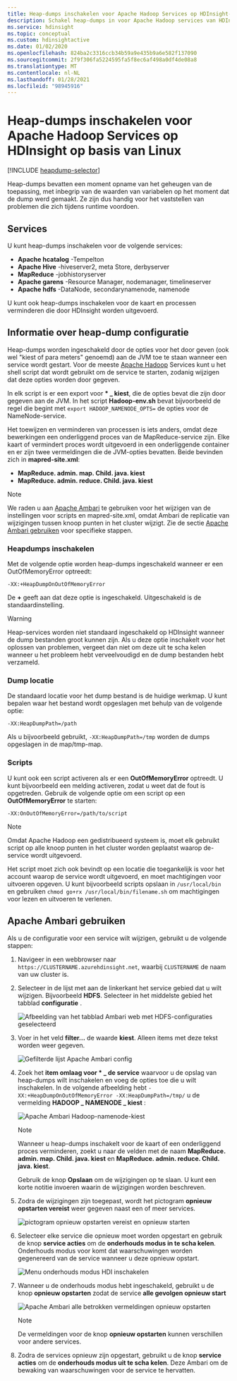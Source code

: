 ```yaml
---
title: Heap-dumps inschakelen voor Apache Hadoop Services op HDInsight-Azure
description: Schakel heap-dumps in voor Apache Hadoop services van HDInsight-clusters op basis van Linux voor fout opsporing en analyse.
ms.service: hdinsight
ms.topic: conceptual
ms.custom: hdinsightactive
ms.date: 01/02/2020
ms.openlocfilehash: 824ba2c3316ccb34b59a9e435b9a6e582f137090
ms.sourcegitcommit: 2f9f306fa5224595fa5f8ec6af498a0df4de08a8
ms.translationtype: MT
ms.contentlocale: nl-NL
ms.lasthandoff: 01/28/2021
ms.locfileid: "98945916"
---
```

# <a name="enable-heap-dumps-for-apache-hadoop-services-on-linux-based-hdinsight"></a>Heap-dumps inschakelen voor Apache Hadoop Services op HDInsight op basis van Linux

[!INCLUDE [heapdump-selector](../../includes/hdinsight-selector-heap-dump.md)]

Heap-dumps bevatten een moment opname van het geheugen van de toepassing, met inbegrip van de waarden van variabelen op het moment dat de dump werd gemaakt. Ze zijn dus handig voor het vaststellen van problemen die zich tijdens runtime voordoen.

## <a name="services"></a>Services

U kunt heap-dumps inschakelen voor de volgende services:

* **Apache hcatalog** -Tempelton
* **Apache Hive** -hiveserver2, meta Store, derbyserver
* **MapReduce** -jobhistoryserver
* **Apache garens** -Resource Manager, nodemanager, timelineserver
* **Apache hdfs** -DataNode, secondarynamenode, namenode

U kunt ook heap-dumps inschakelen voor de kaart en processen verminderen die door HDInsight worden uitgevoerd.

## <a name="understanding-heap-dump-configuration"></a>Informatie over heap-dump configuratie

Heap-dumps worden ingeschakeld door de opties voor het door geven (ook wel "kiest of para meters" genoemd) aan de JVM toe te staan wanneer een service wordt gestart. Voor de meeste [Apache Hadoop](https://hadoop.apache.org/) Services kunt u het shell script dat wordt gebruikt om de service te starten, zodanig wijzigen dat deze opties worden door gegeven.

In elk script is er een export voor **\* \_ kiest**, die de opties bevat die zijn door gegeven aan de JVM. In het script **Hadoop-env.sh** bevat bijvoorbeeld de regel die begint met `export HADOOP_NAMENODE_OPTS=` de opties voor de NameNode-service.

Het toewijzen en verminderen van processen is iets anders, omdat deze bewerkingen een onderliggend proces van de MapReduce-service zijn. Elke kaart of vermindert proces wordt uitgevoerd in een onderliggende container en er zijn twee vermeldingen die de JVM-opties bevatten. Beide bevinden zich in **mapred-site.xml**:

* **MapReduce. admin. map. Child. java. kiest**
* **MapReduce. admin. reduce. Child. java. kiest**

> [!NOTE]  
> We raden u aan [Apache Ambari](https://ambari.apache.org/) te gebruiken voor het wijzigen van de instellingen voor scripts en mapred-site.xml, omdat Ambari de replicatie van wijzigingen tussen knoop punten in het cluster wijzigt. Zie de sectie [Apache Ambari gebruiken](#using-apache-ambari) voor specifieke stappen.

### <a name="enable-heap-dumps"></a>Heapdumps inschakelen

Met de volgende optie worden heap-dumps ingeschakeld wanneer er een OutOfMemoryError optreedt:

`-XX:+HeapDumpOnOutOfMemoryError`

De **+** geeft aan dat deze optie is ingeschakeld. Uitgeschakeld is de standaardinstelling.

> [!WARNING]  
> Heap-services worden niet standaard ingeschakeld op HDInsight wanneer de dump bestanden groot kunnen zijn. Als u deze optie inschakelt voor het oplossen van problemen, vergeet dan niet om deze uit te scha kelen wanneer u het probleem hebt verveelvoudigd en de dump bestanden hebt verzameld.

### <a name="dump-location"></a>Dump locatie

De standaard locatie voor het dump bestand is de huidige werkmap. U kunt bepalen waar het bestand wordt opgeslagen met behulp van de volgende optie:

`-XX:HeapDumpPath=/path`

Als u bijvoorbeeld gebruikt, `-XX:HeapDumpPath=/tmp` worden de dumps opgeslagen in de map/tmp-map.

### <a name="scripts"></a>Scripts

U kunt ook een script activeren als er een **OutOfMemoryError** optreedt. U kunt bijvoorbeeld een melding activeren, zodat u weet dat de fout is opgetreden. Gebruik de volgende optie om een script op een __OutOfMemoryError__ te starten:

`-XX:OnOutOfMemoryError=/path/to/script`

> [!NOTE]  
> Omdat Apache Hadoop een gedistribueerd systeem is, moet elk gebruikt script op alle knoop punten in het cluster worden geplaatst waarop de-service wordt uitgevoerd.
> 
> Het script moet zich ook bevindt op een locatie die toegankelijk is voor het account waarop de service wordt uitgevoerd, en moet machtigingen voor uitvoeren opgeven. U kunt bijvoorbeeld scripts opslaan in `/usr/local/bin` en gebruiken `chmod go+rx /usr/local/bin/filename.sh` om machtigingen voor lezen en uitvoeren te verlenen.

## <a name="using-apache-ambari"></a>Apache Ambari gebruiken

Als u de configuratie voor een service wilt wijzigen, gebruikt u de volgende stappen:

1. Navigeer in een webbrowser naar `https://CLUSTERNAME.azurehdinsight.net`, waarbij `CLUSTERNAME` de naam van uw cluster is.

2. Selecteer in de lijst met aan de linkerkant het service gebied dat u wilt wijzigen. Bijvoorbeeld **HDFS**. Selecteer in het middelste gebied het tabblad **configuratie** .

    ![Afbeelding van het tabblad Ambari web met HDFS-configuraties geselecteerd](./media/hdinsight-hadoop-collect-debug-heap-dump-linux/hdi-service-config-tab.png)

3. Voer in het veld **filter...** de waarde **kiest**. Alleen items met deze tekst worden weer gegeven.

    ![Gefilterde lijst Apache Ambari config](./media/hdinsight-hadoop-collect-debug-heap-dump-linux/hdinsight-filter-list.png)

4. Zoek het **item omlaag voor \* \_ de service** waarvoor u de opslag van heap-dumps wilt inschakelen en voeg de opties toe die u wilt inschakelen. In de volgende afbeelding hebt `-XX:+HeapDumpOnOutOfMemoryError -XX:HeapDumpPath=/tmp/` u de vermelding **HADOOP \_ NAMENODE \_ kiest** :

    ![Apache Ambari Hadoop-namenode-kiest](./media/hdinsight-hadoop-collect-debug-heap-dump-linux/hadoop-namenode-opts.png)

   > [!NOTE]  
   > Wanneer u heap-dumps inschakelt voor de kaart of een onderliggend proces verminderen, zoekt u naar de velden met de naam **MapReduce. admin. map. Child. java. kiest** en **MapReduce. admin. reduce. Child. java. kiest**.

    Gebruik de knop **Opslaan** om de wijzigingen op te slaan. U kunt een korte notitie invoeren waarin de wijzigingen worden beschreven.

5. Zodra de wijzigingen zijn toegepast, wordt het pictogram **opnieuw opstarten vereist** weer gegeven naast een of meer services.

    ![pictogram opnieuw opstarten vereist en opnieuw starten](./media/hdinsight-hadoop-collect-debug-heap-dump-linux/restart-required-icon.png)

6. Selecteer elke service die opnieuw moet worden opgestart en gebruik de knop **service acties** om de **onderhouds modus in te scha kelen**. Onderhouds modus voor komt dat waarschuwingen worden gegenereerd van de service wanneer u deze opnieuw opstart.

    ![Menu onderhouds modus HDI inschakelen](./media/hdinsight-hadoop-collect-debug-heap-dump-linux/hdi-maintenance-mode.png)

7. Wanneer u de onderhouds modus hebt ingeschakeld, gebruikt u de knop **opnieuw opstarten** zodat de service **alle gevolgen opnieuw start**

    ![Apache Ambari alle betrokken vermeldingen opnieuw opstarten](./media/hdinsight-hadoop-collect-debug-heap-dump-linux/hdi-restart-all-button.png)

   > [!NOTE]  
   > De vermeldingen voor de knop **opnieuw opstarten** kunnen verschillen voor andere services.

8. Zodra de services opnieuw zijn opgestart, gebruikt u de knop **service acties** om de **onderhouds modus uit te scha kelen**. Deze Ambari om de bewaking van waarschuwingen voor de service te hervatten.